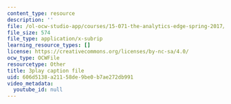 ```yaml
---
content_type: resource
description: ''
file: /ol-ocw-studio-app/courses/15-071-the-analytics-edge-spring-2017/606d5138a21158de9be0b7ae272db991_ktGKsoTGIho.vtt
file_size: 574
file_type: application/x-subrip
learning_resource_types: []
license: https://creativecommons.org/licenses/by-nc-sa/4.0/
ocw_type: OCWFile
resourcetype: Other
title: 3play caption file
uid: 606d5138-a211-58de-9be0-b7ae272db991
video_metadata:
  youtube_id: null
---
```

